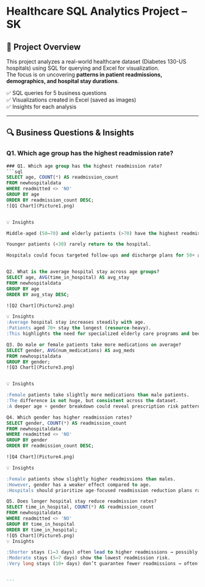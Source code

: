 
# Healthcare SQL Analytics Project – SK

## 📌 Project Overview
This project analyzes a real-world healthcare dataset (Diabetes 130-US hospitals) using SQL for querying and Excel for visualization.  
The focus is on uncovering **patterns in patient readmissions, demographics, and hospital stay durations**.  

✅ SQL queries for 5 business questions  
✅ Visualizations created in Excel (saved as images)  
✅ Insights for each analysis  

---


## 🔍 Business Questions & Insights

### Q1. Which age group has the highest readmission rate?
```sql
### Q1. Which age group has the highest readmission rate?
```sql
SELECT age, COUNT(*) AS readmission_count
FROM newhospitaldata
WHERE readmitted <> 'NO'
GROUP BY age
ORDER BY readmission_count DESC;
![Q1 Chart](Picture1.png)


💡 Insights

Middle-aged (50–70) and elderly patients (>70) have the highest readmissions.

Younger patients (<30) rarely return to the hospital.

Hospitals could focus targeted follow-ups and discharge plans for 50+ age groups.


Q2. What is the average hospital stay across age groups?
SELECT age, AVG(time_in_hospital) AS avg_stay
FROM newhospitaldata
GROUP BY age
ORDER BY avg_stay DESC;

![Q2 Chart](Picture2.png)

💡 Insights
:Average hospital stay increases steadily with age.
:Patients aged 70+ stay the longest (resource-heavy).
:This highlights the need for specialized elderly care programs and bed management planning.

Q3. Do male or female patients take more medications on average?
SELECT gender, AVG(num_medications) AS avg_meds
FROM newhospitaldata
GROUP BY gender;
![Q3 Chart](Picture3.png)


💡 Insights

:Female patients take slightly more medications than male patients.
:The difference is not huge, but consistent across the dataset.
:A deeper age + gender breakdown could reveal prescription risk patterns.

Q4. Which gender has higher readmission rates?
SELECT gender, COUNT(*) AS readmission_count
FROM newhospitaldata
WHERE readmitted <> 'NO'
GROUP BY gender
ORDER BY readmission_count DESC;

![Q4 Chart](Picture4.png)

💡 Insights

:Female patients show slightly higher readmissions than males.
:However, gender has a weaker effect compared to age.
:Hospitals should prioritize age-focused readmission reduction plans rather than gender-based.

Q5. Does longer hospital stay reduce readmission rates?
SELECT time_in_hospital, COUNT(*) AS readmission_count
FROM newhospitaldata 
WHERE readmitted <> 'NO'
GROUP BY time_in_hospital
ORDER BY time_in_hospital;
![Q5 Chart](Picture5.png)
💡 Insights

:Shorter stays (1–3 days) often lead to higher readmissions → possibly rushed discharges.
:Moderate stays (5–7 days) show the lowest readmission risk.
:Very long stays (10+ days) don’t guarantee fewer readmissions → often linked to serious chronic conditions.


---

